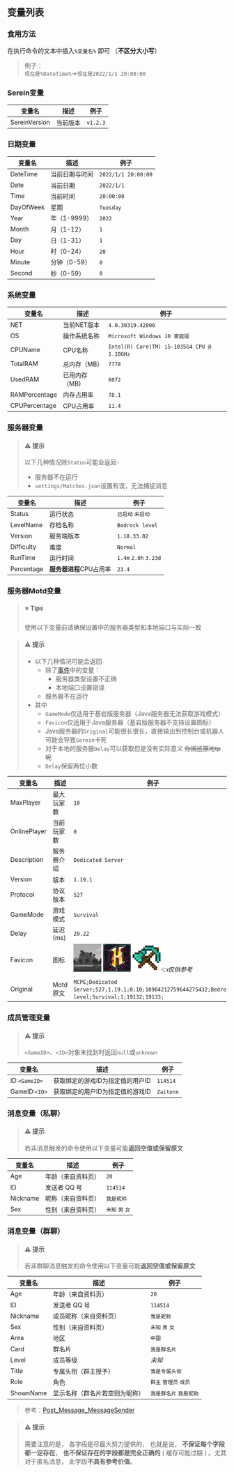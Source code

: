 ## 变量列表
### 食用方法
在执行命令的文本中插入`%变量名%` 即可 （**不区分大小写**）
>例子：  
`现在是%DateTime%`→`现在是2022/1/1 20:00:00`

### Serein变量

| 变量名 | 描述 | 例子 |  
| --- | --- | --- |
| SereinVersion | 当前版本 | `v1.2.3` | 

### 日期变量

| 变量名 | 描述 | 例子 |  
| --- | --- | --- |
| DateTime | 当前日期与时间 | `2022/1/1 20:00:00` | 
| Date | 当前日期 | `2022/1/1` | 
| Time | 当前时间 | `20:00:00` | 
| DayOfWeek | 星期 | `Tuesday` | 
| Year | 年（1-9999） | `2022` | 
| Month | 月（1-12） | `1` | 
| Day | 日（1-31） | `1` | 
| Hour | 时（0-24） | `20` | 
| Minute | 分钟（0-59） | `0` | 
| Second | 秒（0-59） | `0` | 

### 系统变量

| 变量名 | 描述 | 例子 |  
| --- | --- | --- |
| NET |  当前NET版本 | `4.0.30319.42000` |  
| OS | 操作系统名称 | `Microsoft Windows 10 家庭版` |  
| CPUName | CPU名称 | `Intel(R) Core(TM) i5-1035G4 CPU @ 1.10GHz` |  
| TotalRAM | 总内存（MB） | `7778` |  
| UsedRAM | 已用内存（MB) | `6072` |  
| RAMPercentage | 内存占用率 | `78.1` |  
| CPUPercentage | CPU占用率 | `11.4` | 


### 服务器变量

>#### ⚠ 提示
> 以下几种情况除`Status`可能会返回`-`  
> - 服务器不在运行
> - `settings/Matches.json`设置有误，无法捕捉消息

| 变量名 | 描述 | 例子 |  
| --- | --- | --- |
| Status | 运行状态 | `已启动` `未启动` |
| LevelName | 存档名称 | `Bedrock level` |
| Version | 服务端版本 | `1.18.33.02` |
| Difficulty | 难度 | `Normal` |
| RunTime | 运行时间 | `1.4m` `2.0h` `3.23d` |
| Percentage | **服务器进程**CPU占用率 | `23.4` |  


### 服务器Motd变量

>#### ⭐ Tips 
>使用以下变量前请确保设置中的服务器类型和本地端口与实际一致

>#### ⚠ 提示
> - 以下几种情况可能会返回`-`
>   - 除了[事件](Event.md)中的变量：
>       - 服务器类型设置不正确
>       - 本地端口设置错误
>   - 服务器不在运行
> - 其中
>   - `GameMode`仅适用于基岩版服务器（Java服务器无法获取游戏模式）
>   - `Favicon`仅适用于Java服务器（基岩版服务器不支持设置图标）
>   - Java服务器的`Original`可能很长很长，直接输出到控制台或机器人可能会导致`Serein`卡死
>   - 对于本地的服务器`Delay`可以获取但是没有实际意义 ~~你搁这原地tp呢~~
>   - `Delay`保留两位小数

| 变量名 | 描述 | 例子 |  
| --- | --- | --- |
| MaxPlayer | 最大玩家数 | `10` |  
| OnlinePlayer | 当前玩家数 | `0` |  
| Description | 服务器介绍 | `Dedicated Server` |  
| Version | 版本 | `1.19.1` |
| Protocol | 协议版本 | `527` |  
| GameMode | 游戏模式 | `Survival` |  
| Delay | 延迟(ms)| `20.22` |
| Favicon | 图标 | ![favicon.png](imgs/favicon.png) ![favicon_hypixel.png](imgs/favicon_hypixel.png) ![favicon_mcol.png](imgs/favicon_mcol.png)*👈仅供参考*|
| Original | Motd原文 | `MCPE;Dedicated Server;527;1.19.1;0;10;10904212759644275432;Bedrock level;Survival;1;19132;19133;` |  

### 成员管理变量

>#### ⚠ 提示
> `<GameID>`、`<ID>`对象未找到时返回`null`或`unknown`

| 变量名 | 描述 | 例子 |  
| --- | --- | --- |
| ID:`<GameID>` | 获取绑定的游戏ID为指定值的用户ID | `114514` |
| GameID:`<ID>` | 获取绑定的用户ID为指定值的游戏ID | `Zaitonn` |

### 消息变量（私聊）

>#### ⚠ 提示
> 若非消息触发的命令使用以下变量可能**返回空值或保留原文**   

| 变量名 | 描述 | 例子 |  
| --- | --- | --- |
| Age | 年龄（来自资料页） | `20`   |
| ID | 发送者 QQ 号 | `114514`   |
| Nickname | 昵称（来自资料页） | `我是昵称`   |
| Sex | 性别（来自资料页） | `未知` `男` `女`   |

### 消息变量（群聊）

>#### ⚠ 提示
>若非群聊消息触发的命令使用以下变量可能**返回空值或保留原文**    

| 变量名 | 描述 | 例子 |  
| --- | --- | --- |
| Age | 年龄（来自资料页） | `20`   |
| ID | 发送者 QQ 号 | `114514`   |
| Nickname | 成员昵称（来自资料页） | `我是昵称`   |
| Sex | 性别（来自资料页） | `未知` `男` `女`   |
| Area | 地区 | `中国`   |
| Card | 群名片 | `我是群名片`   |
| Level | 成员等级 | _未知_   |
| Title | 专属头衔（群主授予） | `我是专属头衔`   |
| Role | 角色 | `群主` `管理员` `成员`   |
| ShownName | 显示名称（群名片若空则为昵称） | `我是群名片` `我是昵称`   |


  
>参考：[Post_Message_MessageSender](https://docs.go-cqhttp.org/reference/data_struct.html#post-message-messagesender)    


>#### ⚠ 提示
>需要注意的是， 各字段是尽最大努力提供的， 也就是说， **不保证每个字段都一定存在**， **也不保证存在的字段都是完全正确的** ( 缓存可能过期 ) 。尤其对于匿名消息， 此字段**不具有参考价值**。